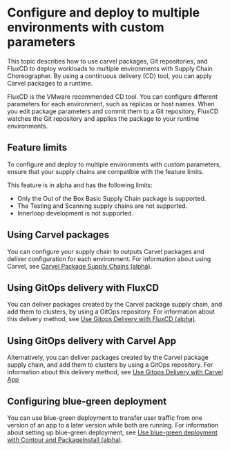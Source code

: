 # Configure and deploy to multiple environments with custom parameters

This topic describes how to  use carvel packages, Git repositories, and FluxCD
to deploy workloads to multiple environments with Supply Chain Choreographer. By using a continuous delivery
(CD) tool, you can apply Carvel packages to a runtime. 

FluxCD is the VMware recommended CD tool. You can configure different parameters
for each environment, such as replicas or host names. When you edit package
parameters and commit them to a Git repository, FluxCD watches the Git
repository and applies the package to your runtime environments.

## <a id="prerecs"></a> Feature limits 

To configure and deploy to multiple environments with custom parameters, ensure
that your supply chains are compatible with the feature limits.

This feature is in alpha and has the following limits: 

- Only the Out of the Box Basic Supply Chain package is supported. 
- The Testing and Scanning supply chains are not supported.
- Innerloop development is not supported.

## <a id="using-carvel"></a> Using Carvel packages

You can configure your supply chain to outputs Carvel packages and deliver
configuration for each environment. For information about using Carvel, see
[Carvel Package Supply Chains (alpha)](carvel-package-supply-chain.hbs.md).

## <a id="using-flux"></a> Using GitOps delivery with FluxCD

You can deliver packages created by the Carvel package supply chain, and add
them to clusters, by using a GitOps repository. For information about this
delivery method, see [Use Gitops Delivery with FluxCD
(alpha)](delivery-with-flux.hbs.md).

## <a id="using-app"></a> Using GitOps delivery with Carvel App

Alternatively, you can deliver packages created by the Carvel package supply
chain, and add them to clusters by using a GitOps repository. For information
about this delivery method, see [Use Gitops Delivery with Carvel App](delivery-with-carvel-app.hbs.md)

## <a id="config-blue-grn"></a> Configuring blue-green deployment

You can use blue-green deployment to transfer user traffic from one version of
an app to a later version while both are running. For information about setting
up blue-green deployment, see [Use blue-green deployment with Contour and
PackageInstall (alpha)](blue-green-with-packageinstall.hbs.md).
